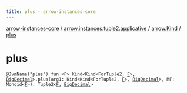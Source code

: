 ```yaml
---
title: plus - arrow-instances-core
---
```


[arrow-instances-core](../../index.html) / [arrow.instances.tuple2.applicative](../index.html) / [arrow.Kind](index.html) / [plus](./plus.html)

# plus

`@JvmName("plus") fun <F> Kind<Kind<ForTuple2, `[`F`](plus.html#F)`>, `[`BigDecimal`](http://docs.oracle.com/javase/6/docs/api/java/math/BigDecimal.html)`>.plus(arg1: Kind<Kind<ForTuple2, `[`F`](plus.html#F)`>, `[`BigDecimal`](http://docs.oracle.com/javase/6/docs/api/java/math/BigDecimal.html)`>, MF: Monoid<`[`F`](plus.html#F)`>): Tuple2<`[`F`](plus.html#F)`, `[`BigDecimal`](http://docs.oracle.com/javase/6/docs/api/java/math/BigDecimal.html)`>`